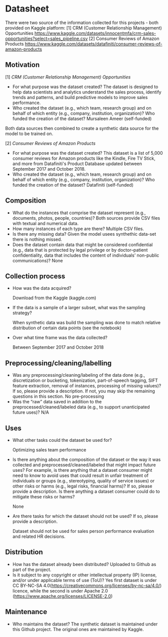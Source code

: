 # Datasheet 

There were two source of the information collected for this projects - both provided on Kaggle platform:
[1] CRM (Customer Relationship Management) Opportunities
https://www.kaggle.com/datasets/innocentmfa/crm-sales-opportunities?select=sales_pipeline.csv
[2] Consumer Reviews of Amazon Products
https://www.kaggle.com/datasets/datafiniti/consumer-reviews-of-amazon-products

## Motivation
[1] *CRM (Customer Relationship Management) Opportunities*
- For what purpose was the dataset created?
The dataset is designed to help data scientists and analytics understand the sales process, identify trends and patterns, and build predictive models to improve sales performance.
- Who created the dataset (e.g., which team, research group) and on behalf of which entity (e.g., company, institution, organization)? Who funded the creation of the dataset?
Mursaleen Ameer (self-funded)

Both data sources then combined to create a synthetic data source for the model to be trained on.

[2] *Consumer Reviews of Amazon Products*
- For what purpose was the dataset created?
This dataset is a list of 5,000 consumer reviews for Amazon products like the Kindle, Fire TV Stick, and more from Datafiniti's Product Database updated between September 2017 and October 2018.
- Who created the dataset (e.g., which team, research group) and on behalf of which entity (e.g., company, institution, organization)? Who funded the creation of the dataset?
Datafiniti (self-funded)
 
## Composition

- What do the instances that comprise the dataset represent (e.g., documents, photos, people, countries)?
  Both sources provide CSV files with textual and numerical data. 
- How many instances of each type are there?
  Multiple CSV files.
- Is there any missing data?
  Given the model usees synthethic data-set there is nothing missed.
- Does the dataset contain data that might be considered confidential (e.g., data that is protected by legal privilege or by    doctor–patient confidentiality, data that includes the content of individuals’ non-public communications)?
  None

## Collection process

- How was the data acquired?

  Download from the Kaggle (kaggle.com)

- If the data is a sample of a larger subset, what was the sampling strategy?

  When synthetic data was build the sampling was done to match relative distribution of certain data points (see the notebook)
  
- Over what time frame was the data collected?

  Between September 2017 and October 2018

## Preprocessing/cleaning/labelling

- Was any preprocessing/cleaning/labeling of the data done (e.g., discretization or bucketing, tokenization, part-of-speech tagging, SIFT feature extraction, removal of instances, processing of missing values)? If so, please provide a description. If not, you may skip the remaining questions in this section.
  No pre-processing
- Was the “raw” data saved in addition to the preprocessed/cleaned/labeled data (e.g., to support unanticipated future uses)?
  N/A
  
## Uses

- What other tasks could the dataset be used for?

  Optimizing sales team performance

- Is there anything about the composition of the dataset or the way it was collected and preprocessed/cleaned/labeled that might impact future uses? For example, is there anything that a dataset consumer might need to know to avoid uses that could result in unfair treatment of individuals or groups (e.g., stereotyping, quality of service issues) or other risks or harms (e.g., legal risks, financial harms)? If so, please provide a description. Is there anything a dataset consumer could do to mitigate these risks or harms?

  None

- Are there tasks for which the dataset should not be used? If so, please provide a description.

  Dataset should not be used for sales person performance evaluation and related HR decisions.

## Distribution

- How has the dataset already been distributed?
  Uploaded to Github as part of the project. 
- Is it subject to any copyright or other intellectual property (IP) license, and/or under applicable terms of use (ToU)?
  Yes first dataset is under CC BY-NC-SA 4.0(https://creativecommons.org/licenses/by-nc-sa/4.0/) licence, while the second is under Apache 2.0 (https://www.apache.org/licenses/LICENSE-2.0)
  
## Maintenance
- Who maintains the dataset?
  The synthetic dataset is maintained under this Github project. The original ones are maintained by Kaggle.
